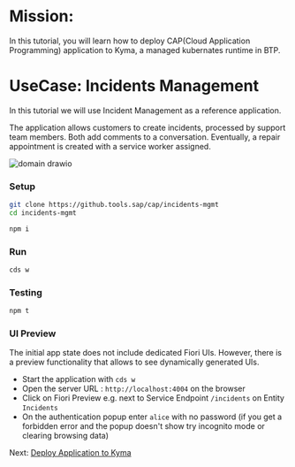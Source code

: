 # Mission: 

In this tutorial, you will learn how to deploy CAP(Cloud Application Programming) application to Kyma, a managed kubernates runtime in BTP.

# UseCase: Incidents Management

In this tutorial we will use Incident Management as a reference application.

The application allows customers to create incidents, processed by support team members. 
Both add comments to a conversation.
Eventually, a repair appointment is created with a service worker assigned. 

![domain drawio](https://media.github.tools.sap/user/6282/files/7b7d0cee-523c-4b16-950b-de8db2f8e380)


### Setup

```sh
git clone https://github.tools.sap/cap/incidents-mgmt
cd incidents-mgmt
```
```sh
npm i
```

### Run

```sh
cds w
```

### Testing

```sh
npm t
```

### UI Preview
The initial app state does not include dedicated Fiori UIs. However, there is a preview functionality that allows to see dynamically generated UIs.

- Start the application with `cds w`
- Open the server URL : `http://localhost:4004` on the browser
- Click on Fiori Preview e.g. next to Service Endpoint `/incidents` on Entity `Incidents`
- On the authentication popup enter `alice` with no password (if you get a forbidden error and the popup doesn't show try incognito mode or clearing browsing data)

Next: [Deploy Application to Kyma](./02-DeployApplicationToKyma.md)



